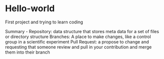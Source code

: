 # Hello-world

First project and trying to learn coding

Summary - 
Repository: data structure that stores meta data for a set of files or directory structure
Branches: A place to make changes, like a control group in a scientific experiment
Pull Request: a propose to change and requesting that someone review and pull in your contribution and merge them into their branch

